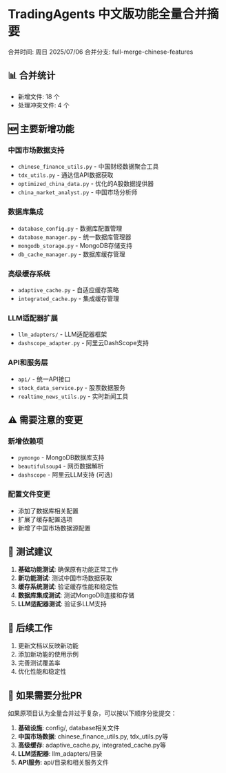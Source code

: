 # TradingAgents 中文版功能全量合并摘要

合并时间: 周日 2025/07/06
合并分支: full-merge-chinese-features

## 📊 合并统计

- 新增文件: 18 个
- 处理冲突文件: 4 个

## 🆕 主要新增功能

### 中国市场数据支持
- `chinese_finance_utils.py` - 中国财经数据聚合工具
- `tdx_utils.py` - 通达信API数据获取
- `optimized_china_data.py` - 优化的A股数据提供器
- `china_market_analyst.py` - 中国市场分析师

### 数据库集成
- `database_config.py` - 数据库配置管理
- `database_manager.py` - 统一数据库管理器
- `mongodb_storage.py` - MongoDB存储支持
- `db_cache_manager.py` - 数据库缓存管理

### 高级缓存系统
- `adaptive_cache.py` - 自适应缓存策略
- `integrated_cache.py` - 集成缓存管理

### LLM适配器扩展
- `llm_adapters/` - LLM适配器框架
- `dashscope_adapter.py` - 阿里云DashScope支持

### API和服务层
- `api/` - 统一API接口
- `stock_data_service.py` - 股票数据服务
- `realtime_news_utils.py` - 实时新闻工具

## ⚠️ 需要注意的变更

### 新增依赖项
- `pymongo` - MongoDB数据库支持
- `beautifulsoup4` - 网页数据解析
- `dashscope` - 阿里云LLM支持 (可选)

### 配置文件变更
- 添加了数据库相关配置
- 扩展了缓存配置选项
- 新增了中国市场数据源配置

## 🧪 测试建议

1. **基础功能测试**: 确保原有功能正常工作
2. **新功能测试**: 测试中国市场数据获取
3. **缓存系统测试**: 验证缓存性能和稳定性
4. **数据库集成测试**: 测试MongoDB连接和存储
5. **LLM适配器测试**: 验证多LLM支持

## 📝 后续工作

1. 更新文档以反映新功能
2. 添加新功能的使用示例
3. 完善测试覆盖率
4. 优化性能和稳定性

## 🔄 如果需要分批PR

如果原项目认为全量合并过于复杂，可以按以下顺序分批提交：

1. **基础设施**: config/, database相关文件
2. **中国市场数据**: chinese_finance_utils.py, tdx_utils.py等
3. **高级缓存**: adaptive_cache.py, integrated_cache.py等
4. **LLM适配器**: llm_adapters/目录
5. **API服务**: api/目录和相关服务文件
